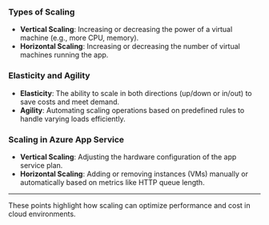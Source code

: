 ### Types of Scaling

- **Vertical Scaling**: Increasing or decreasing the power of a virtual machine (e.g., more CPU, memory).
- **Horizontal Scaling**: Increasing or decreasing the number of virtual machines running the app.

### Elasticity and Agility

- **Elasticity**: The ability to scale in both directions (up/down or in/out) to save costs and meet demand.
- **Agility**: Automating scaling operations based on predefined rules to handle varying loads efficiently.

### Scaling in Azure App Service

- **Vertical Scaling**: Adjusting the hardware configuration of the app service plan.
- **Horizontal Scaling**: Adding or removing instances (VMs) manually or automatically based on metrics like HTTP queue length.

---

These points highlight how scaling can optimize performance and cost in cloud environments.
